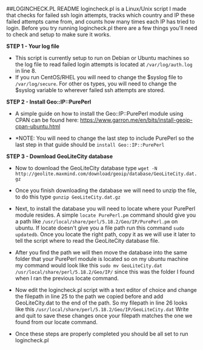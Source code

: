 ##LOGINCHECK.PL README
logincheck.pl is a Linux/Unix script I made that checks for failed ssh login attempts, tracks which country and IP these failed attempts came from, and counts how many times each IP has tried to login. Before you try running logincheck.pl there are a few things you'll need to check and setup to make sure it works. 

<b>STEP 1 - Your log file</b><br>
- This script is currently setup to run on Debian or Ubuntu machines so the log file to read failed login attempts is located at `/var/log/auth.log` in line 8. 
- If you run CentOS/RHEL you will need to change the $syslog file to `/var/log/secure`. For other os types, you will need to change the $syslog variable to wherever failed ssh attempts are stored.


<b>STEP 2 - Install Geo::IP::PurePerl</b><br>
- A simple guide on how to install the Geo::IP::PurePerl module using CPAN can be found here: https://www.garron.me/en/bits/install-geoip-cpan-ubuntu.html

* *NOTE: You will need to change the last step to include PurePerl so the last step in that guide should be `install Geo::IP::PurePerl` 


<b>STEP 3 - Download GeoLiteCity database</b><br>
- Now to download the GeoLiteCity database type `wget -N http://geolite.maxmind.com/download/geoip/database/GeoLiteCity.dat.gz`

- Once you finish downloading the database we will need to unzip the file, to do this type `gunzip GeoLiteCity.dat.gz`

- Next, to install the database you will need to locate where your PurePerl module resides. A simple `locate PurePerl.pm` command should give you a path like `/usr/local/share/perl/5.18.2/Geo/IP/PurePerl.pm`
on ubuntu. If locate doesn't give you a file path run this command `sudo updatedb`. Once you locate the right path, copy it as we will use it later to tell the script where to read the GeoLiteCity database file.

- After you find the path we will then move the database into the same folder that your PurePerl module is located so on my ubuntu machine my command would look like this `sudo mv GeoLiteCity.dat /usr/local/share/perl/5.18.2/Geo/IP/` since this was the folder I found when I ran the previous locate command.

- Now edit the logincheck.pl script with a text editor of choice and change the filepath in line 25 to the path we copied before and add GeoLiteCity.dat to the end of the path. So my filepath in line 26 looks like this `/usr/local/share/perl/5.18.2/Geo/IP/GeoLiteCity.dat` Write and quit to save these changes once your filepath matches the one we found from our locate command.

- Once these steps are properly completed you should be all set to run logincheck.pl
